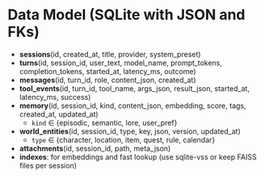 # Data Model (SQLite with JSON and FKs)

- **sessions**(id, created_at, title, provider, system_preset)
- **turns**(id, session_id, user_text, model_name, prompt_tokens, completion_tokens, started_at, latency_ms, outcome)
- **messages**(id, turn_id, role, content_json, created_at)
- **tool_events**(id, turn_id, tool_name, args_json, result_json, started_at, latency_ms, success)
- **memory**(id, session_id, kind, content_json, embedding, score, tags, created_at, updated_at)
  - `kind` ∈ {episodic, semantic, lore, user_pref}
- **world_entities**(id, session_id, type, key, json, version, updated_at)
  - `type` ∈ {character, location, item, quest, rule, calendar}
- **attachments**(id, session_id, path, meta_json)
- **indexes**: for embeddings and fast lookup (use sqlite-vss or keep FAISS files per session)